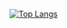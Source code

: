 [![Top Langs](https://github-readme-stats.vercel.app/api/top-langs/?username=ricardopires)](https://github.com/anuraghazra/github-readme-stats)
